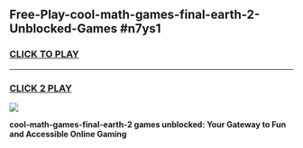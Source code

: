
## Free-Play-cool-math-games-final-earth-2-Unblocked-Games #n7ys1
<h3>
<a href="https://news.freeplayer.one?title=cool-math-games-final-earth-2&ref=8M">CLICK TO PLAY</a></h3>
<hr>

<h3>
<a href="https://news.freeplayer.one?title=cool-math-games-final-earth-2&ref=8M">CLICK 2 PLAY</a>
  
</h3>

<a href="https://news.freeplayer.one?title=cool-math-games-final-earth-2&ref=8M"><img src="https://clearcache.store/games.png"></a>


**cool-math-games-final-earth-2 games unblocked: Your Gateway to Fun and Accessible Online Gaming**
